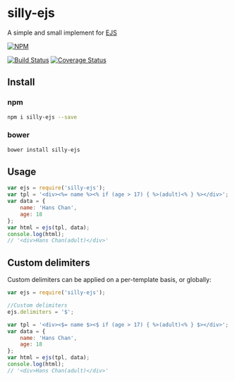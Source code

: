 # silly-ejs

A simple and small implement for [EJS](http://www.embeddedjs.com/)

[![NPM](https://nodei.co/npm/silly-ejs.png?compact=true)](https://nodei.co/npm/silly-ejs/)

[![Build Status](https://travis-ci.org/csbun/silly-ejs.svg)](https://travis-ci.org/csbun/silly-ejs)
[![Coverage Status](https://coveralls.io/repos/csbun/silly-ejs/badge.svg?branch=master&service=github)](https://coveralls.io/github/csbun/silly-ejs?branch=master)

## Install

### npm

```sh
npm i silly-ejs --save
```

### bower

```sh
bower install silly-ejs
```


## Usage

```javascript
var ejs = require('silly-ejs');
var tpl = '<div><%= name %><% if (age > 17) { %>(adult)<% } %></div>';
var data = {
    name: 'Hans Chan',
    age: 18
};
var html = ejs(tpl, data);
console.log(html);
// '<div>Hans Chan(adult)</div>'
```

## Custom delimiters

Custom delimiters can be applied on a per-template basis, or globally:

```javascript
var ejs = require('silly-ejs');

//Custom delimiters
ejs.delimiters = '$';

var tpl = '<div><$= name $><$ if (age > 17) { %>(adult)<% } $></div>';
var data = {
    name: 'Hans Chan',
    age: 18
};
var html = ejs(tpl, data);
console.log(html);
// '<div>Hans Chan(adult)</div>'
```

